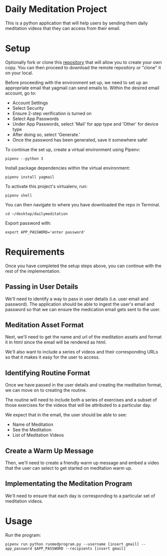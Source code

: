 # Daily Meditation Project

This is a python application that will help users by sending them daily meditation videos that they can access from their email. 

# Setup 
Optionally fork or clone this [repository](https://github.com/ai1196/dailymeditation) that will allow you to create your own copy. You can then proceed to download the remote repository or "clone" it on your local. 

Before proceeding with the environment set up, we need to set up an appropriate email that yagmail can send emails to. Within the desired email account, go to:
+ Account Settings
+ Select Security
+ Ensure 2-step verification is turned on
+ Select App Passwords
+ Under App Passwords, select 'Mail' for app type and 'Other' for device type
+ After doing so, select 'Generate.' 
+ Once the password has been generated, save it somewhere safe! 

To continue the set up, create a virtual environment using Pipenv:
```
pipenv --python 3
```
Install package dependencies within the virtual environment:
```
pipenv install yagmail
```
To activate this project's virtualenv, run:
```
pipenv shell
```
You can then navigate to where you have downloaded the repo in Terminal.

```
cd ~/desktop/dailymeditation
```
Export password with:
```
export APP_PASSWORD='enter password'
```

# Requirements 

Once you have completed the setup steps above, you can continue with the rest of the implementation. 

## Passing in User Details

We'll need to identify a way to pass in user details (i.e. user email and password). The application should be able to ingest the user's email and password so that we can ensure the medication email gets sent to the user. 

## Meditation Asset Format 

Next, we'll need to get the name and url of the meditation assets and format it in html since the email will be rendered as html.

We'll also want to include a series of videos and their corresponding URLs so that it makes it easy for the user to access.

## Identifying Routine Format

Once we have passed in the user details and creating the meditation format, we can move on to creating the routine. 

The routine will need to include both a series of exercises and a subset of those exercises for the videos that will be attributed to a particular day. 

We expect that in the email, the user should be able to see:
+ Name of Meditation 
+ See the Meditation 
+ List of Meditation Videos

## Create a Warm Up Message

Then, we'll need to create a friendly warm up message and embed a video that the user can select to get started on meditation warm up. 

## Implementating the Meditation Program

We'll need to ensure that each day is corresponding to a particular set of meditation videos. 

# Usage
Run the program:
```
pipenv run python runmedprogram.py --username [insert gmail] --app_password $APP_PASSWORD --recipients [insert gmail]
```